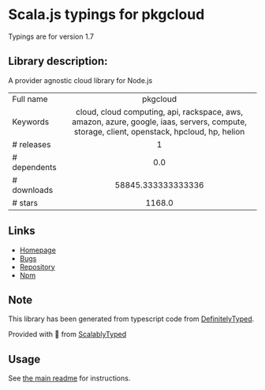
# Scala.js typings for pkgcloud

Typings are for version 1.7

## Library description:
A provider agnostic cloud library for Node.js

|                    |                 |
| ------------------ | :-------------: |
| Full name          | pkgcloud |
| Keywords           | cloud, cloud computing, api, rackspace, aws, amazon, azure, google, iaas, servers, compute, storage, client, openstack, hpcloud, hp, helion |
| # releases         | 1 |
| # dependents       | 0.0 |
| # downloads        | 58845.333333333336 |
| # stars            | 1168.0 |

## Links
- [Homepage](https://github.com/pkgcloud/pkgcloud#readme)
- [Bugs](https://github.com/pkgcloud/pkgcloud/issues)
- [Repository](https://github.com/pkgcloud/pkgcloud)
- [Npm](https://www.npmjs.com/package/pkgcloud)
    


## Note
This library has been generated from typescript code from [DefinitelyTyped](https://definitelytyped.org).

Provided with :purple_heart: from [ScalablyTyped](https://github.com/oyvindberg/ScalablyTyped)

## Usage
See [the main readme](../../readme.md) for instructions.


